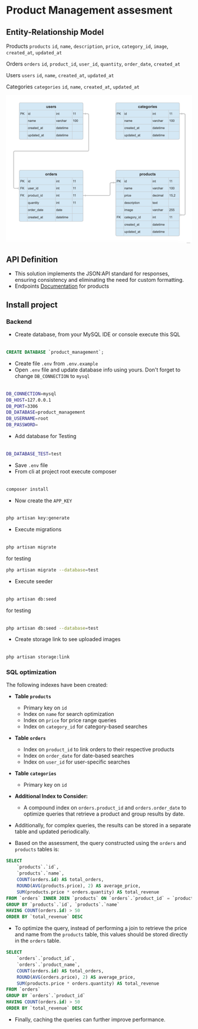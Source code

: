 # Product Management assesment

## Entity-Relationship Model

Products `products`
`id`, `name`, `description`, `price`, `category_id`, `image`, `created_at`, `updated_at`

Orders `orders`
`id`, `product_id`, `user_id`, `quantity`, `order_date`, `created_at`

Users `users`
`id`, `name`, `created_at`, `updated_at`

Categories `categories`
`id`, `name`, `created_at`, `updated_at`

![ERM Image](readme/MER.png "Entity-Relationship Model Image!")

## API Definition

- This solution implements the JSON:API standard for responses,
ensuring consistency and eliminating the need for custom formatting.
- Endpoints [Documentation](readme/api.yaml) for products

## Install project

### Backend

- Create database, from your MySQL IDE or console execute this SQL

```sql

CREATE DATABASE `product_management`;
```

- Create file `.env` from `.env.example`
- Open `.env` file and update database info using yours.
Don't forget to change `DB_CONNECTION` to `mysql`

```bash

DB_CONNECTION=mysql
DB_HOST=127.0.0.1
DB_PORT=3306
DB_DATABASE=product_management
DB_USERNAME=root
DB_PASSWORD=
```

- Add database for Testing

```bash

DB_DATABASE_TEST=test
```

- Save `.env` file
- From cli at project root execute composer

```bash

composer install
```

- Now create the `APP_KEY`

```bash

php artisan key:generate
```

- Execute migrations

```bash

php artisan migrate
```

for testing

```bash
php artisan migrate --database=test

```

- Execute seeder

```bash

php artisan db:seed
```

for testing

```bash

php artisan db:seed --database=test
```

- Create storage link to see uploaded images

```bash

php artisan storage:link
```
### SQL optimization

The following indexes have been created:

- **Table `products`**
  - Primary key on `id`
  - Index on `name` for search optimization
  - Index on `price` for price range queries
  - Index on `category_id` for category-based searches

- **Table `orders`**
  - Index on `product_id` to link orders to their respective products
  - Index on `order_date` for date-based searches
  - Index on `user_id` for user-specific searches

- **Table `categories`**
  - Primary key on `id`

- **Additional Index to Consider:**
  - A compound index on `orders.product_id` and `orders.order_date` to optimize queries that retrieve a product and group results by date.

- Additionally, for complex queries, the results can be stored in a separate table and updated periodically.

- Based on the assessment, the query constructed using the `orders` and `products` tables is:

```SQL
SELECT
    `products`.`id`,
    `products`.`name`,
    COUNT(orders.id) AS total_orders,
    ROUND(AVG(products.price), 2) AS average_price,
    SUM(products.price * orders.quantity) AS total_revenue
FROM `orders` INNER JOIN `products` ON `orders`.`product_id` = `products`.`id`
GROUP BY `products`.`id`, `products`.`name`
HAVING COUNT(orders.id) > 50
ORDER BY `total_revenue` DESC
```

- To optimize the query, instead of performing a join to retrieve the price and name from the `products` table, this values should be stored directly in the `orders` table.

```SQL
SELECT
    `orders`.`product_id`,
    `orders`.`product_name`,
    COUNT(orders.id) AS total_orders,
    ROUND(AVG(orders.price), 2) AS average_price,
    SUM(products.price * orders.quantity) AS total_revenue
FROM `orders`
GROUP BY `orders`.`product_id`
HAVING COUNT(orders.id) > 50
ORDER BY `total_revenue` DESC
```

- Finally, caching the queries can further improve performance.
